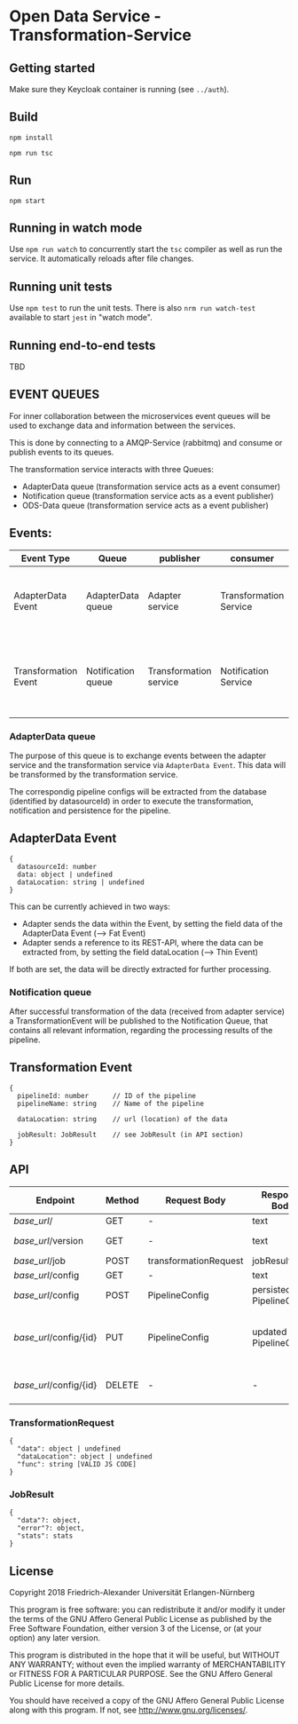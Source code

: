 # Open Data Service - Transformation-Service

## Getting started

Make sure they Keycloak container is running (see `../auth`).

## Build

`npm install`

`npm run tsc`

## Run

`npm start`

## Running in watch mode

Use `npm run watch` to concurrently start the `tsc` compiler as well as run the service. It automatically reloads after file changes.

## Running unit tests

Use `npm test` to run the unit tests. There is also `nrm run watch-test` available to start `jest` in "watch mode".

## Running end-to-end tests

TBD

## EVENT QUEUES

For inner collaboration between the microservices event queues will be used to 
exchange data and information between the services.

This is done by connecting to a AMQP-Service (rabbitmq) and consume or publish events to 
its queues.

The transformation service interacts with three Queues:
  - AdapterData queue   (transformation service acts as a event consumer)
  - Notification queue  (transformation service acts as a event publisher)
  - ODS-Data queue      (transformation service acts as a event publisher)

Events:
-------
| Event Type | Queue | publisher | consumer | Payload | description
|---|---|---|---|---|---|
| AdapterData Event | AdapterData queue| Adapter service| Transformation Service | AdapterData Event | Will sent to the transformation service after successful data import |
| Transformation Event | Notification queue| Transformation service| Notification Service | Transformation Event | Will sent to the notification service after failed or successful transformation |

### AdapterData queue 

The purpose of this queue is to exchange events between the adapter service and the transformation service via `AdapterData Event`.
This data will be transformed by the transformation service.

The correspondig pipeline configs will be extracted from the database (identified by datasourceId) 
in order to execute the transformation, notification and persistence for the pipeline.

AdapterData Event
-----------------
```
{
  datasourceId: number
  data: object | undefined
  dataLocation: string | undefined
}
```

This can be currently achieved in two ways:
  - Adapter sends the data within the Event, by setting the field data of the AdapterData Event (--> Fat Event)
  - Adapter sends a reference to its REST-API, where the data can be extracted from, by setting the field dataLocation (--> Thin Event)

If both are set, the data will be directly extracted for further processing.

### Notification queue

After successful transformation of the data (received from adapter service) 
a TransformationEvent will be published to the Notification Queue, that contains all relevant information, 
regarding the processing results of the pipeline.

Transformation Event
---------------------
```
{
  pipelineId: number      // ID of the pipeline
  pipelineName: string    // Name of the pipeline

  dataLocation: string    // url (location) of the data

  jobResult: JobResult    // see JobResult (in API section)
}
```



## API
| Endpoint  | Method  | Request Body  | Response Body | Description |
|---|---|---|---|---|
| *base_url*/ | GET | - | text | Get health status |
| *base_url*/version | GET | - | text | Get service version |
| *base_url*/job | POST | transformationRequest | jobResult | Trigger execution |
| *base_url*/config | GET | - | text | Get health status |
| *base_url*/config | POST | PipelineConfig | persisted PipelineConfig | Get health status |
| *base_url*/config/{id} | PUT | PipelineConfig | updated PipelineConfig | Updates a pipeline config for given {id} with data of the body (=PipelineConfig) |
| *base_url*/config/{id} | DELETE | - | - | Deletes a pipeline config for given {id} |


### TransformationRequest
```
{
  "data": object | undefined
  "dataLocation": object | undefined
  "func": string [VALID JS CODE]
}
```

### JobResult 
```
{
  "data"?: object,
  "error"?: object,
  "stats": stats
}
```

## License

Copyright 2018 Friedrich-Alexander Universität Erlangen-Nürnberg

This program is free software: you can redistribute it and/or modify
it under the terms of the GNU Affero General Public License as
published by the Free Software Foundation, either version 3 of the
License, or (at your option) any later version.

This program is distributed in the hope that it will be useful,
but WITHOUT ANY WARRANTY; without even the implied warranty of
MERCHANTABILITY or FITNESS FOR A PARTICULAR PURPOSE. See the
GNU Affero General Public License for more details.

You should have received a copy of the GNU Affero General Public License
along with this program. If not, see <http://www.gnu.org/licenses/>.

